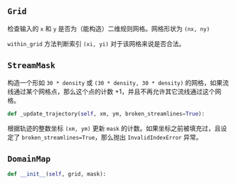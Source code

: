 ## `Grid`

检查输入的 `x` 和 `y` 是否为（能构造）二维规则网格。网格形状为 `(nx, ny)`

`within_grid` 方法判断索引 `(xi, yi)` 对于该网格来说是否合法。

## `StreamMask`

构造一个形如 `30 * density` 或 `(30 * density, 30 * density)` 的网格，如果流线通过某个网格点，那么这个点的计数 +1，并且不再允许其它流线通过这个网格。

```Python
def _update_trajectory(self, xm, ym, broken_streamlines=True):
```

根据轨迹的整数坐标 `(xm, ym)` 更新 `mask` 的计数。如果坐标之前被填充过，且设定了 `broken_streamlines=True`，那么抛出 `InvalidIndexError` 异常。

## `DomainMap`

```Python
def __init__(self, grid, mask):
```

